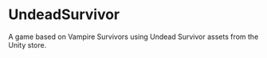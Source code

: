 # UndeadSurvivor
A game based on Vampire Survivors using Undead Survivor assets from the Unity store.
